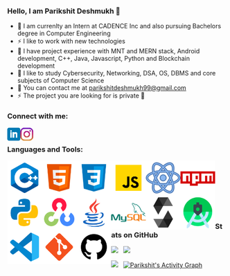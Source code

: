 ### Hello, I am Parikshit Deshmukh 👋 

- 🌱 I am currenlty an Intern at CADENCE Inc and also pursuing Bachelors degree in Computer Engineering
- ⚡ I like to work with new technologies
- 🔭 I have project experience with MNT and MERN stack, Android development, C++, Java, Javascript, Python and Blockchain development
- 📝 I like to study Cybersecurity, Networking, DSA, OS, DBMS and core subjects of Computer Science
- 👯 You can contact me at [parikshitdeshmukh99@gmail.com][email]
- ⚡ The project you are looking for is private 👅

### Connect with me:

[<img align="left" alt=" | LinkedIn" width="30px" src="https://github.com/SaurabhParate04/SaurabhParate04/blob/master/icons/linkedin.png?raw=true" />][linkedin]
[<img align="left" alt=" | Instagram" width="30px" src="https://github.com/SaurabhParate04/SaurabhParate04/blob/master/icons/instagram.png?raw=true" />][instagram]

<br/>

### Languages and Tools:

<img align="left" alt="C++" width="80px" src="https://github.com/SaurabhParate04/SaurabhParate04/blob/master/icons/icons8-c++-144.png?raw=true" />
<img align="left" alt="HTML5" width="80px" src="https://github.com/SaurabhParate04/SaurabhParate04/blob/master/icons/icons8-html-5-144.png?raw=true" />
<img align="left" alt="CSS3" width="80px" src="https://github.com/SaurabhParate04/SaurabhParate04/blob/master/icons/icons8-css3-144.png?raw=true" />
<img align="left" alt="JavaScript" width="80px" src="https://github.com/SaurabhParate04/SaurabhParate04/blob/master/icons/icons8-javascript-144.png?raw=true" />
<img align="left" alt="React" width="80px" src="https://github.com/SaurabhParate04/SaurabhParate04/blob/master/icons/icons8-react-160.png?raw=true" />
<img align="left" alt="NPM" width="80px" src="https://github.com/SaurabhParate04/SaurabhParate04/blob/master/icons/icons8-npm-144.png?raw=true" />
<img align="left" alt="Python" width="80px" src="https://github.com/SaurabhParate04/SaurabhParate04/blob/master/icons/icons8-python-144.png?raw=true" />
<img align="left" alt="OpenCV" width="80px" src="https://github.com/SaurabhParate04/SaurabhParate04/blob/master/icons/icons8-opencv-144.png?raw=true" />
<img align="left" alt="Java" width="80px" src="https://github.com/SaurabhParate04/SaurabhParate04/blob/master/icons/icons8-java-144.png?raw=true" />
<img align="left" alt="MySQL" width="80px" src="https://github.com/SaurabhParate04/SaurabhParate04/blob/master/icons/icons8-mysql-logo-144.png?raw=true" />
<img align="left" alt="Solidity" width="80px" src="https://github.com/SaurabhParate04/SaurabhParate04/blob/master/icons/file_type_light_solidity_icon_130436.png?raw=true" />
<img align="left" alt="Android Studio" width="80px" src="https://github.com/SaurabhParate04/SaurabhParate04/blob/master/icons/icons8-android-studio-240.png?raw=true" />
<img align="left" alt="Visual Studio Code" width="80px" src="https://github.com/SaurabhParate04/SaurabhParate04/blob/master/icons/icons8-visual-studio-code-2019-144.png?raw=true" />
<img align="left" alt="Git" width="80px" src="https://github.com/SaurabhParate04/SaurabhParate04/blob/master/icons/icons8-git-144.png?raw=true" />
<img align="left" alt="GitHub" width="80px" src="https://github.com/SaurabhParate04/SaurabhParate04/blob/master/icons/icons8-github-128.png?raw=true" />

<br/> <br/> <br/> <br/> <br/> <br/> <br/>

### Stats on GitHub
<a href="https://github.com/vesper85"><img height="160px" src="https://github-readme-stats.vercel.app/api?username=vesper85&show_icons=true&count_private=true&theme=github_dark"></a> &nbsp; <a href="https://github.com/vesper85"><img height="160px" src="https://github-readme-streak-stats.herokuapp.com/?user=vesper85&theme=algolia"/></a>

<a href="https://github.com/vesper85"><img height="163px" src="https://github-readme-stats.vercel.app/api/top-langs/?username=vesper85&layout=compact&theme=algolia"/></a> &nbsp; <a href="https://github.com/vesper85"><img height="163px" alt="Parikshit's Activity Graph" src="https://activity-graph.herokuapp.com/graph?username=vesper85&custom_title=Parikshit's%20Contribution%20Graph%20(Last%2030%20Days)&theme=react-dark" /></a>


[instagram]: https://www.instagram.com/dev_wizard/
[linkedin]: https://www.linkedin.com/in/parikshit-deshmukh-a717091a3/
[email]: mailto:utkarshdeshmukh98@gmail.com
